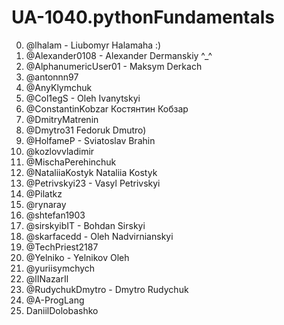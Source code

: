 # UA-1040.pythonFundamentals

0. @lhalam - Liubomyr Halamaha :)
1. @Alexander0108 - Alexander Dermanskiy ^_^
2. @AlphanumericUser01 - Maksym Derkach
3. @antonnn97
4. @AnyKlymchuk
5. @Col1egS - Oleh Ivanytskyi
6. @ConstantinKobzar Костянтин Кобзар
7. @DmitryMatrenin
8. @Dmytro31 Fedoruk Dmutro)
9. @HolfameP - Sviatoslav Brahin 
10. @kozlovvladimir
11. @MischaPerehinchuk
12. @NataliiaKostyk Nataliia Kostyk
13. @Petrivskyi23 - Vasyl Petrivskyi
14. @Pilatkz
15. @rynaray
16. @shtefan1903
17. @sirskyibIT - Bohdan Sirskyi
18. @skarfacedd - Oleh Nadvirnianskyi
19. @TechPriest2187
20. @Yelniko - Yelnikov Oleh
21. @yuriisymchych
22. @lINazarIl
23. @RudychukDmytro - Dmytro Rudychuk
24. @A-ProgLang
25. DaniilDolobashko
